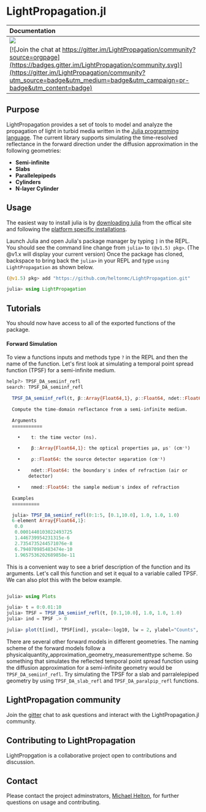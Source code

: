 # LightPropagation.jl


| **Documentation** |
|:------------ |
| [![](https://img.shields.io/badge/docs-dev-blue.svg)](https://heltonmc.github.io/LightPropagation/dev/) |
| [![Join the chat at https://gitter.im/LightPropagation/community?source=orgpage](https://badges.gitter.im/LightPropagation/community.svg)](https://gitter.im/LightPropagation/community?utm_source=badge&utm_medium=badge&utm_campaign=pr-badge&utm_content=badge)|


## Purpose

LightPropagation provides a set of tools to model and analyze the propagation of light in turbid media written in the [Julia programming language](https://julialang.org/).
The current library supports simulating the time-resolved reflectance in the forward direction under the diffusion approximation in the following geometries:
- __Semi-infinite__ 
- __Slabs__
- __Parallelepipeds__
- __Cylinders__
- __N-layer Cylinder__

## Usage

The easiest way to install julia is by [downloading julia](https://julialang.org/downloads/) from the offical site and following the [platform specific installations](https://julialang.org/downloads/platform/). 

Launch Julia and open Julia's package manager by typing `]` in the REPL. You should see the command line change from `julia>` to `(@v1.5) pkg>`. (The @v1.x will display your current version) Once the package has cloned, backspace to bring back the `julia>` in your REPL and type `using LightPropagation` as shown below.

```julia
(@v1.5) pkg> add "https://github.com/heltonmc/LightPropagation.git"

julia> using LightPropagation

```
## Tutorials

You should now have access to all of the exported functions of the package.

#### Forward Simulation

To view a functions inputs and methods type `?` in the REPL and then the name of the function. Let's first look at simulating a temporal point spread function (TPSF) for a semi-infinite medium.

```julia
help?> TPSF_DA_semiinf_refl
search: TPSF_DA_semiinf_refl

  TPSF_DA_semiinf_refl(t, β::Array{Float64,1}, ρ::Float64, ndet::Float64, nmed::Float64)

  Compute the time-domain reflectance from a semi-infinite medium. 

  Arguments
  ≡≡≡≡≡≡≡≡≡≡≡

    •    t: the time vector (ns). 

    •    β::Array{Float64,1}: the optical properties μa, μs' (cm⁻¹)

    •    ρ::Float64: the source detector separation (cm⁻¹)

    •    ndet::Float64: the boundary's index of refraction (air or
        detector)

    •    nmed::Float64: the sample medium's index of refraction

  Examples
  ≡≡≡≡≡≡≡≡≡≡

  julia> TPSF_DA_semiinf_refl(0:1:5, [0.1,10.0], 1.0, 1.0, 1.0)
  6-element Array{Float64,1}:
   0.0
   0.0001440103022493725
   1.446739954231315e-6
   2.7354735244571076e-8
   6.794070985483474e-10
   1.9657536202689858e-11
```
This is a convenient way to see a brief description of the function and its arguments. Let's call this function and set it equal to a variable called TPSF. We can also plot this with the below example. 

```julia

julia> using Plots

julia> t = 0:0.01:10
julia> TPSF = TPSF_DA_semiinf_refl(t, [0.1,10.0], 1.0, 1.0, 1.0)
julia> ind = TPSF .> 0

julia> plot(t[ind], TPSF[ind], yscale=:log10, lw = 2, ylabel="Counts", xlabel="time (ns)", label="TPSF")

```
There are several other forward models in different geometries. The naming scheme of the forward models follow a physicalquantity_approximation_geometry_measurementtype scheme. So something that simulates the reflected temporal point spread function using the diffusion approximation for a semi-infinite geometry would be `TPSF_DA_semiinf_refl`. Try simulating the TPSF for a slab and parralelepiped geometry by using `TPSF_DA_slab_refl` and `TPSF_DA_paralpip_refl` functions.

## LightPropagation community

Join the [gitter](https://gitter.im/LightPropagation/community) chat to ask questions and interact with the LightPropagation.jl community.

## Contributing to LightPropagation

LightPropgation is a collaborative project open to contributions and discussion.

## Contact

Please contact the project adminstrators, [Michael Helton](mailto:heltonmc@umich.edu), for further questions on usage and contributing. 

